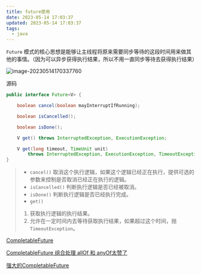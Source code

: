 ```yaml
---
title: future使用
date: 2023-05-14 17:03:37
updated: 2023-05-14 17:03:37
tags:
  - java
---
```


`Future` 模式的核心思想是能够让主线程将原来需要同步等待的这段时间用来做其他的事情。（因为可以异步获得执行结果，所以不用一直同步等待去获得执行结果）

![image-20230514170337760](https://hougen.oss-cn-guangzhou.aliyuncs.com/blog-img/1710675772-202305141703146.png)

源码

```java
public interface Future<V> {

    boolean cancel(boolean mayInterruptIfRunning);

    boolean isCancelled();

    boolean isDone();

    V get() throws InterruptedException, ExecutionException;

    V get(long timeout, TimeUnit unit)
        throws InterruptedException, ExecutionException, TimeoutException;
}
```

>-   `cancel()` 取消这个执行逻辑，如果这个逻辑已经正在执行，提供可选的参数来控制是否取消已经正在执行的逻辑。
>-   `isCancelled()` 判断执行逻辑是否已经被取消。
>-   `isDone()` 判断执行逻辑是否已经执行完成。
>-   `get()` 
>    1.   获取执行逻辑的执行结果。
>    2.   允许在一定时间内去等待获取执行结果，如果超过这个时间，抛`TimeoutException`。















[CompletableFuture](https://juejin.cn/post/6970558076642394142)







[CompletableFuture 组合处理 allOf 和 anyOf太赞了](https://cloud.tencent.com/developer/article/1834779)

[强大的CompletableFuture](https://juejin.cn/post/6996114750971052046)






